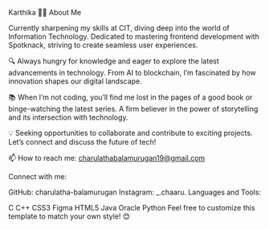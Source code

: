Karthika
👩‍💻 About Me

Currently sharpening my skills at CIT, diving deep into the world of Information Technology. Dedicated to mastering frontend development with Spotknack, striving to create seamless user experiences.

🔍 Always hungry for knowledge and eager to explore the latest advancements in technology. From AI to blockchain, I’m fascinated by how innovation shapes our digital landscape.

📚 When I’m not coding, you’ll find me lost in the pages of a good book or binge-watching the latest series. A firm believer in the power of storytelling and its intersection with technology.

💡 Seeking opportunities to collaborate and contribute to exciting projects. Let’s connect and discuss the future of tech!

📫 How to reach me: charulathabalamurugan19@gmail.com

Connect with me:

GitHub: charulatha-balamurugan
Instagram: _.chaaru.
Languages and Tools:

C
C++
CSS3
Figma
HTML5
Java
Oracle
Python
Feel free to customize this template to match your own style! 😊
